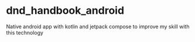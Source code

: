 # dnd_handbook_android
Native android app with kotlin and jetpack compose to improve my skill with this technology

